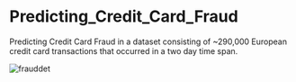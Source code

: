 # Predicting_Credit_Card_Fraud
Predicting Credit Card Fraud in a dataset consisting of ~290,000 European credit card transactions that occurred in a two day time span.

![frauddet](https://user-images.githubusercontent.com/45957263/201217780-d9289870-5415-4919-9dd0-641af5f127f4.jpg)
